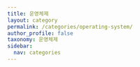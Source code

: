 ```yaml
---
title: 운영체제
layout: category
permalink: /categories/operating-system/
author_profile: false
taxonomy: 운영체제
sidebar:
  nav: categories
---
```

